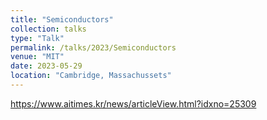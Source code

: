 ```yaml
---
title: "Semiconductors"
collection: talks
type: "Talk"
permalink: /talks/2023/Semiconductors
venue: "MIT"
date: 2023-05-29
location: "Cambridge, Massachussets"
---
```


https://www.aitimes.kr/news/articleView.html?idxno=25309
